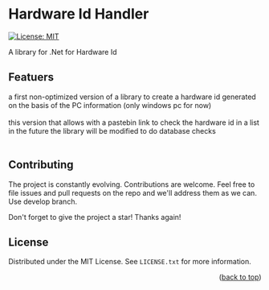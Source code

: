 # Hardware Id Handler

[![License: MIT](https://img.shields.io/badge/License-MIT-yellow.svg)](https://github.com/scmitty/HardwareIdHandler/blob/master/LICENSE)

A library for .Net for Hardware Id <br />

## Featuers

a first non-optimized version of a library to create a hardware id generated on the basis of the PC information (only windows pc for now) <br /> <br />
this version that allows with a pastebin link to check the hardware id in a list <br />
in the future the library will be modified to do database checks <br /> <br />

## Contributing

The project is constantly evolving. Contributions are welcome. Feel free to file issues and pull requests on the repo and we'll address them as we can.
Use develop branch.

Don't forget to give the project a star! Thanks again!

## License

Distributed under the MIT License. See `LICENSE.txt` for more information.

<p align="right">(<a href="#readme-top">back to top</a>)</p>
